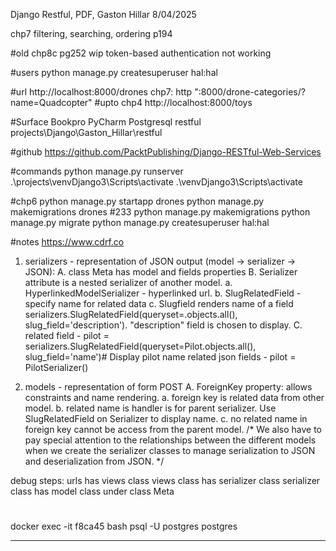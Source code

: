 Django Restful, PDF, Gaston Hillar 
8/04/2025

chp7 filtering, searching, ordering
     p194

#old
chp8c pg252 wip token-based authentication not working

#users
python manage.py createsuperuser
hal:hal

#url
http://localhost:8000/drones
chp7: http ":8000/drone-categories/?name=Quadcopter"
#upto chp4
http://localhost:8000/toys

#Surface Bookpro PyCharm Postgresql restful
projects\Django\Gaston_Hillar\restful

#github
https://github.com/PacktPublishing/Django-RESTful-Web-Services

#commands
python manage.py runserver
.\projects\venvDjango3\Scripts\activate
.\venvDjango3\Scripts\activate

#chp6
python manage.py startapp drones
python manage.py makemigrations drones #233
python manage.py makemigrations
python manage.py migrate
python manage.py createsuperuser
  hal:hal

#notes
https://www.cdrf.co

1. serializers - representation of JSON output (model -> serializer -> JSON):
    A. class Meta has model and fields properties
    B. Serializer attribute is a nested serializer of another model.
       a. HyperlinkedModelSerializer - hyperlinked url.
       b. SlugRelatedField - specify name for related data
       c. Slugfield renders name of a field
          serializers.SlugRelatedField(queryset=<Model name>.objects.all(), slug_field='description').
          "description" field is chosen to display.
    C. related field - pilot = serializers.SlugRelatedField(queryset=Pilot.objects.all(), slug_field='name')# Display pilot name
       related json fields - pilot = PilotSerializer()


2. models - representation of form POST
    A. ForeignKey property: allows constraints and name rendering.
          a. foreign key is related data from other model.
          b. related name is handler is for parent serializer. Use SlugRelatedField on Serializer to display name.
          c. no related name in foreign key cannot be access from the parent model.
/*
We also have to pay special attention to the relationships between the different models when we
create the serializer classes to manage serialization to JSON and deserialization from JSON.
*/

debug steps:
  urls has views class
  views class has serializer class
  serializer class has model class under class Meta

#
docker exec -it f8ca45 bash
 psql -U postgres
 postgres

 ----
